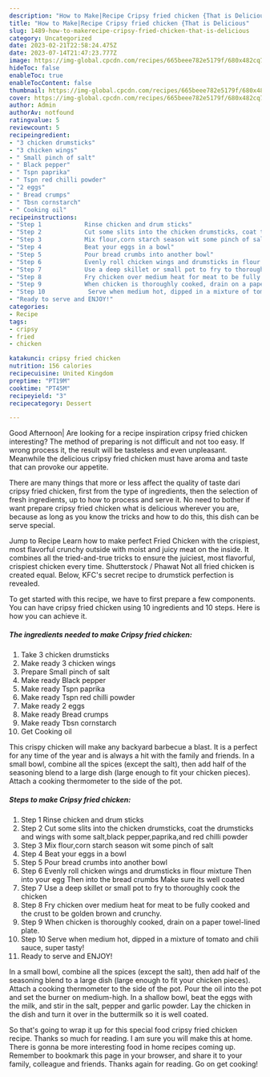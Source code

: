 ```yaml
---
description: "How to Make|Recipe Cripsy fried chicken {That is Delicious"
title: "How to Make|Recipe Cripsy fried chicken {That is Delicious"
slug: 1489-how-to-makerecipe-cripsy-fried-chicken-that-is-delicious
category: Uncategorized
date: 2023-02-21T22:58:24.475Z
date: 2023-07-14T21:47:23.777Z
image: https://img-global.cpcdn.com/recipes/665beee782e5179f/680x482cq70/cripsy-fried-chicken-recipe-main-photo.jpg
hideToc: false
enableToc: true
enableTocContent: false
thumbnail: https://img-global.cpcdn.com/recipes/665beee782e5179f/680x482cq70/cripsy-fried-chicken-recipe-main-photo.jpg
cover: https://img-global.cpcdn.com/recipes/665beee782e5179f/680x482cq70/cripsy-fried-chicken-recipe-main-photo.jpg
author: Admin
authorAv: notfound
ratingvalue: 5
reviewcount: 5
recipeingredient:
- "3 chicken drumsticks"
- "3 chicken wings"
- " Small pinch of salt"
- " Black pepper"
- " Tspn paprika"
- " Tspn red chilli powder"
- "2 eggs"
- " Bread crumps"
- " Tbsn cornstarch"
- " Cooking oil"
recipeinstructions:
- "Step 1            Rinse chicken and drum sticks"
- "Step 2            Cut some slits into the chicken drumsticks, coat the drumsticks and wings with some salt,black pepper,paprika,and red chilli powder"
- "Step 3            Mix flour,corn starch season wit some pinch of salt"
- "Step 4            Beat your eggs in a bowl"
- "Step 5            Pour bread crumbs into another bowl"
- "Step 6            Evenly roll chicken wings and drumsticks in flour mixture Then into your egg Then into the bread crumbs  Make sure its well coated"
- "Step 7            Use a deep skillet or small pot to fry to thoroughly cook the chicken"
- "Step 8            Fry chicken over medium heat for meat to be fully cooked and the crust to be golden brown and crunchy."
- "Step 9            When chicken is thoroughly cooked, drain on a paper towel-lined plate."
- "Step 10            Serve when medium hot, dipped in a mixture of tomato and chili sauce, super tasty!"
- "Ready to serve and ENJOY!"
categories:
- Recipe
tags:
- cripsy
- fried
- chicken

katakunci: cripsy fried chicken 
nutrition: 156 calories
recipecuisine: United Kingdom
preptime: "PT19M"
cooktime: "PT45M"
recipeyield: "3"
recipecategory: Dessert

---
```



Good Afternoon| Are looking for a recipe inspiration cripsy fried chicken interesting? The method of preparing is not difficult and not too easy. If wrong process it, the result will be tasteless and even unpleasant. Meanwhile the delicious cripsy fried chicken must have aroma and taste that can provoke our appetite.






There are many things that more or less affect the quality of taste dari cripsy fried chicken, first from the type of ingredients, then the selection of fresh ingredients, up to how to process and serve it. No need to bother if want prepare cripsy fried chicken what is delicious wherever you are, because as long as you know the tricks and how to do this, this dish can be serve special.


Jump to Recipe Learn how to make perfect Fried Chicken with the crispiest, most flavorful crunchy outside with moist and juicy meat on the inside. It combines all the tried-and-true tricks to ensure the juiciest, most flavorful, crispiest chicken every time. Shutterstock / Phawat Not all fried chicken is created equal. Below, KFC&#39;s secret recipe to drumstick perfection is revealed.


To get started with this recipe, we have to first prepare a few components. You can have cripsy fried chicken using 10 ingredients and 10 steps. Here is how you can achieve it.

<!--inarticleads1-->

##### The ingredients needed to make Cripsy fried chicken:

1. Take 3 chicken drumsticks
1. Make ready 3 chicken wings
1. Prepare  Small pinch of salt
1. Make ready  Black pepper
1. Make ready  Tspn paprika
1. Make ready  Tspn red chilli powder
1. Make ready 2 eggs
1. Make ready  Bread crumps
1. Make ready  Tbsn cornstarch
1. Get  Cooking oil


This crispy chicken will make any backyard barbecue a blast. It is a perfect for any time of the year and is always a hit with the family and friends. In a small bowl, combine all the spices (except the salt), then add half of the seasoning blend to a large dish (large enough to fit your chicken pieces). Attach a cooking thermometer to the side of the pot. 

<!--inarticleads2-->

##### Steps to make Cripsy fried chicken:

1. Step 1            Rinse chicken and drum sticks
1. Step 2            Cut some slits into the chicken drumsticks, coat the drumsticks and wings with some salt,black pepper,paprika,and red chilli powder
1. Step 3            Mix flour,corn starch season wit some pinch of salt
1. Step 4            Beat your eggs in a bowl
1. Step 5            Pour bread crumbs into another bowl
1. Step 6            Evenly roll chicken wings and drumsticks in flour mixture Then into your egg Then into the bread crumbs  Make sure its well coated
1. Step 7            Use a deep skillet or small pot to fry to thoroughly cook the chicken
1. Step 8            Fry chicken over medium heat for meat to be fully cooked and the crust to be golden brown and crunchy.
1. Step 9            When chicken is thoroughly cooked, drain on a paper towel-lined plate.
1. Step 10            Serve when medium hot, dipped in a mixture of tomato and chili sauce, super tasty!
1. Ready to serve and ENJOY!

In a small bowl, combine all the spices (except the salt), then add half of the seasoning blend to a large dish (large enough to fit your chicken pieces). Attach a cooking thermometer to the side of the pot. Pour the oil into the pot and set the burner on medium-high. In a shallow bowl, beat the eggs with the milk, and stir in the salt, pepper and garlic powder. Lay the chicken in the dish and turn it over in the buttermilk so it is well coated. 

So that's going to wrap it up for this special food cripsy fried chicken recipe. Thanks so much for reading. I am sure you will make this at home. There is gonna be more interesting food in home recipes coming up. Remember to bookmark this page in your browser, and share it to your family, colleague and friends. Thanks again for reading. Go on get cooking!
